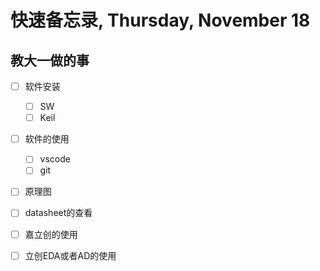 # 快速备忘录,  Thursday, November 18

## 教大一做的事

* [ ] 软件安装
  * [ ] SW
  * [ ] Keil
* [ ] 软件的使用
  * [ ] vscode
  * [ ] git
* [ ] 原理图
* [ ] datasheet的查看
* [ ] 嘉立创的使用
* [ ] 立创EDA或者AD的使用
  